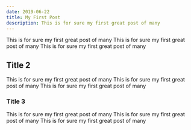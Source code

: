 ```yaml
---
date: 2019-06-22
title: My First Post
description: This is for sure my first great post of many
---
```


This is for sure my first great post of many
This is for sure my first great post of many
This is for sure my first great post of many

## Title 2

This is for sure my first great post of many
This is for sure my first great post of many
This is for sure my first great post of many

### Title 3

This is for sure my first great post of many
This is for sure my first great post of many
This is for sure my first great post of many
